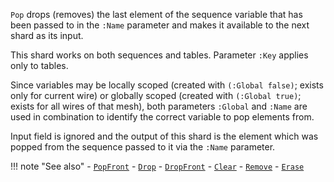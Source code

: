 `Pop` drops (removes) the last element of the sequence variable that has been passed to in the `:Name` parameter and makes it available to the next shard as its input.

This shard works on both sequences and tables. Parameter `:Key` applies only to tables.

Since variables may be locally scoped (created with `(:Global false)`; exists only for current wire) or globally scoped (created with `(:Global true)`; exists for all wires of that mesh), both parameters `:Global` and `:Name` are used in combination to identify the correct variable to pop elements from. 

Input field is ignored and the output of this shard is the element which was popped from the sequence passed to it via the `:Name` parameter. 

!!! note "See also"
    - [`PopFront`](../PopFront)
    - [`Drop`](../Drop)
    - [`DropFront`](../DropFront)
    - [`Clear`](../Clear)
    - [`Remove`](../Remove)
    - [`Erase`](../Erase)
   
